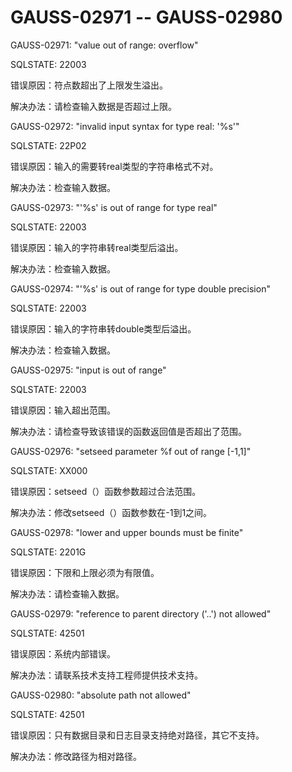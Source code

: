 # GAUSS-02971 -- GAUSS-02980<a name="ZH-CN_TOPIC_0302073125"></a>

GAUSS-02971: "value out of range: overflow"

SQLSTATE: 22003

错误原因：符点数超出了上限发生溢出。

解决办法：请检查输入数据是否超过上限。

GAUSS-02972: "invalid input syntax for type real: '%s'"

SQLSTATE: 22P02

错误原因：输入的需要转real类型的字符串格式不对。

解决办法：检查输入数据。

GAUSS-02973: "'%s' is out of range for type real"

SQLSTATE: 22003

错误原因：输入的字符串转real类型后溢出。

解决办法：检查输入数据。

GAUSS-02974: "'%s' is out of range for type double precision"

SQLSTATE: 22003

错误原因：输入的字符串转double类型后溢出。

解决办法：检查输入数据。

GAUSS-02975: "input is out of range"

SQLSTATE: 22003

错误原因：输入超出范围。

解决办法：请检查导致该错误的函数返回值是否超出了范围。

GAUSS-02976: "setseed parameter %f out of range \[-1,1\]"

SQLSTATE: XX000

错误原因：setseed（）函数参数超过合法范围。

解决办法：修改setseed（）函数参数在-1到1之间。

GAUSS-02978: "lower and upper bounds must be finite"

SQLSTATE: 2201G

错误原因：下限和上限必须为有限值。

解决办法：请检查输入数据。

GAUSS-02979: "reference to parent directory \('..'\) not allowed"

SQLSTATE: 42501

错误原因：系统内部错误。

解决办法：请联系技术支持工程师提供技术支持。

GAUSS-02980: "absolute path not allowed"

SQLSTATE: 42501

错误原因：只有数据目录和日志目录支持绝对路径，其它不支持。

解决办法：修改路径为相对路径。
